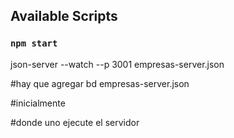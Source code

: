 
## Available Scripts

### `npm start`

json-server --watch --p 3001 empresas-server.json

#hay que agregar bd empresas-server.json

#inicialmente

#donde uno ejecute el servidor 
